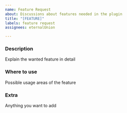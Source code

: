 ```yaml
---
name: Feature Request
about: Discussions about features needed in the plugin
title: "[FEATURE]"
labels: feature request
assignees: eternalUnion

---
```


### Description
Explain the wanted feature in detail

### Where to use
Possible usage areas of the feature

### Extra
Anything you want to add
